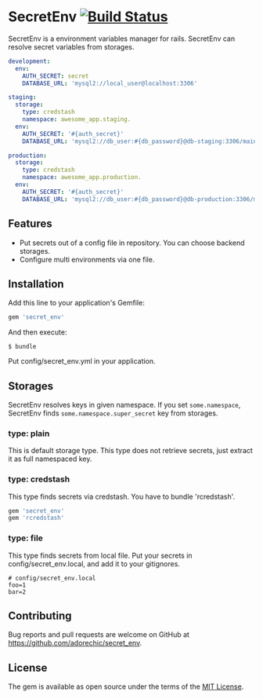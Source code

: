 # SecretEnv [![Build Status](https://travis-ci.org/adorechic/secret_env.svg?branch=master)](https://travis-ci.org/adorechic/secret_env)
SecretEnv is a environment variables manager for rails. SecretEnv can resolve secret variables from storages.

```yaml
development:
  env:
    AUTH_SECRET: secret
    DATABASE_URL: 'mysql2://local_user@localhost:3306'

staging:
  storage:
    type: credstash
    namespace: awesome_app.staging.
  env:
    AUTH_SECRET: '#{auth_secret}'
    DATABASE_URL: 'mysql2://db_user:#{db_password}@db-staging:3306/main?read_timeout=10&encoding=utf8'

production:
  storage:
    type: credstash
    namespace: awesome_app.production.
  env:
    AUTH_SECRET: '#{auth_secret}'
    DATABASE_URL: 'mysql2://db_user:#{db_password}@db-production:3306/main?read_timeout=10&encoding=utf8'
```

## Features
- Put secrets out of a config file in repository. You can choose backend storages.
- Configure multi environments via one file.

## Installation

Add this line to your application's Gemfile:

```ruby
gem 'secret_env'
```

And then execute:

    $ bundle

Put config/secret_env.yml in your application.

## Storages
SecretEnv resolves keys in given namespace. If you set `some.namespace`, SecretEnv finds `some.namespace.super_secret` key from storages.

### type: plain
This is default storage type. This type does not retrieve secrets, just extract it as full namespaced key.

### type: credstash
This type finds secrets via credstash. You have to bundle 'rcredstash'.

```ruby
gem 'secret_env'
gem 'rcredstash'
```

### type: file
This type finds secrets from local file. Put your secrets in config/secret_env.local, and add it to your gitignores.

```
# config/secret_env.local
foo=1
bar=2
```

## Contributing

Bug reports and pull requests are welcome on GitHub at https://github.com/adorechic/secret_env.


## License

The gem is available as open source under the terms of the [MIT License](http://opensource.org/licenses/MIT).
